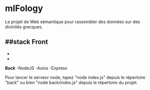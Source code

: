 # mIFology
Le projet de Web sémantique pour rassembler des données sur des divinités grecques.

##stack
**Front**
-
-
-

**Back**
-NodeJS
-Axios
-Express

Pour lancer le serveur node, tapez "node index.js" depuis le répertoire "back" ou bien "node back/index.js" depuis le répertoire du projet.
